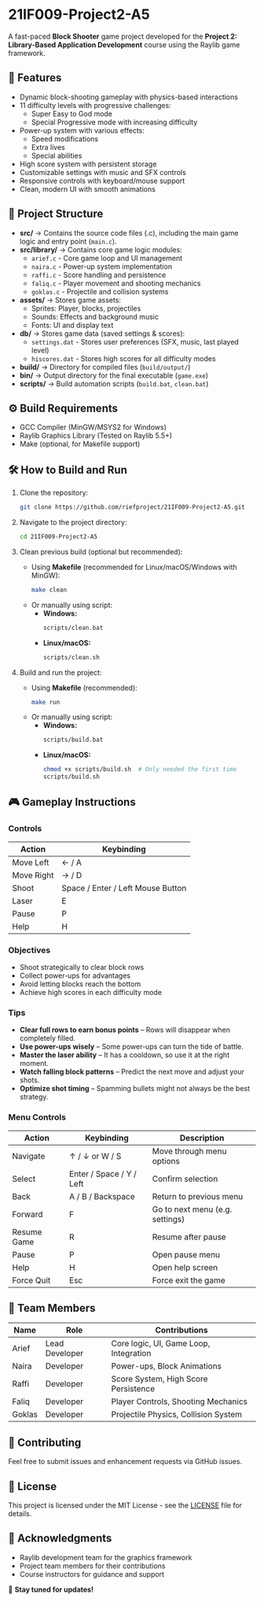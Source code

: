 # 21IF009-Project2-A5

A fast-paced **Block Shooter** game project developed for the **Project 2: Library-Based Application Development** course using the Raylib game framework.

## 📌 Features

-   Dynamic block-shooting gameplay with physics-based interactions
-   11 difficulty levels with progressive challenges:
    -   Super Easy to God mode
    -   Special Progressive mode with increasing difficulty
-   Power-up system with various effects:
    -   Speed modifications
    -   Extra lives
    -   Special abilities
-   High score system with persistent storage
-   Customizable settings with music and SFX controls
-   Responsive controls with keyboard/mouse support
-   Clean, modern UI with smooth animations

## 📂 Project Structure

-   **src/** → Contains the source code files (.c), including the main game logic and entry point (`main.c`).
-   **src/library/** → Contains core game logic modules:
    -   `arief.c` - Core game loop and UI management
    -   `naira.c` - Power-up system implementation
    -   `raffi.c` - Score handling and persistence
    -   `faliq.c` - Player movement and shooting mechanics
    -   `goklas.c` - Projectile and collision systems
-   **assets/** → Stores game assets:
    -   Sprites: Player, blocks, projectiles
    -   Sounds: Effects and background music
    -   Fonts: UI and display text
-   **db/** → Stores game data (saved settings & scores):
    -   `settings.dat` - Stores user preferences (SFX, music, last played level)
    -   `hiscores.dat` - Stores high scores for all difficulty modes
-   **build/** → Directory for compiled files (`build/output/`)
-   **bin/** → Output directory for the final executable (`game.exe`)
-   **scripts/** → Build automation scripts (`build.bat`, `clean.bat`)

## ⚙️ Build Requirements

-   GCC Compiler (MinGW/MSYS2 for Windows)
-   Raylib Graphics Library (Tested on Raylib 5.5+)
-   Make (optional, for Makefile support)

## 🛠️ How to Build and Run

1. Clone the repository:
    ```bash
    git clone https://github.com/riefproject/21IF009-Project2-A5.git
    ```
2. Navigate to the project directory:

    ```bash
    cd 21IF009-Project2-A5
    ```

3. Clean previous build (optional but recommended):

    - Using **Makefile** (recommended for Linux/macOS/Windows with MinGW):
        ```bash
        make clean
        ```
    - Or manually using script:
        - **Windows:**
            ```sh
            scripts/clean.bat
            ```
        - **Linux/macOS:**
            ```sh
            scripts/clean.sh
            ```

4. Build and run the project:
    - Using **Makefile** (recommended):
        ```bash
        make run
        ```
    - Or manually using script:
        - **Windows:**
            ```sh
            scripts/build.bat
            ```
        - **Linux/macOS:**
            ```sh
            chmod +x scripts/build.sh  # Only needed the first time
            scripts/build.sh
            ```

## 🎮 Gameplay Instructions

### Controls

| Action     | Keybinding                        |
| ---------- | --------------------------------- |
| Move Left  | ← / A                             |
| Move Right | → / D                             |
| Shoot      | Space / Enter / Left Mouse Button |
| Laser      | E                                 |
| Pause      | P                                 |
| Help       | H                                 |

### Objectives

-   Shoot strategically to clear block rows
-   Collect power-ups for advantages
-   Avoid letting blocks reach the bottom
-   Achieve high scores in each difficulty mode

### Tips

-   **Clear full rows to earn bonus points** – Rows will disappear when completely filled.
-   **Use power-ups wisely** – Some power-ups can turn the tide of battle.
-   **Master the laser ability** – It has a cooldown, so use it at the right moment.
-   **Watch falling block patterns** – Predict the next move and adjust your shots.
-   **Optimize shot timing** – Spamming bullets might not always be the best strategy.

### Menu Controls

| Action      | Keybinding               | Description                     |
| ----------- | ------------------------ | ------------------------------- |
| Navigate    | ↑ / ↓ or W / S           | Move through menu options       |
| Select      | Enter / Space / Y / Left | Confirm selection               |
| Back        | A / B / Backspace        | Return to previous menu         |
| Forward     | F                        | Go to next menu (e.g. settings) |
| Resume Game | R                        | Resume after pause              |
| Pause       | P                        | Open pause menu                 |
| Help        | H                        | Open help screen                |
| Force Quit  | Esc                      | Force exit the game             |

## 📝 Team Members

| Name   | Role           | Contributions                          |
| ------ | -------------- | -------------------------------------- |
| Arief  | Lead Developer | Core logic, UI, Game Loop, Integration |
| Naira  | Developer      | Power-ups, Block Animations            |
| Raffi  | Developer      | Score System, High Score Persistence   |
| Faliq  | Developer      | Player Controls, Shooting Mechanics    |
| Goklas | Developer      | Projectile Physics, Collision System   |

## 🤝 Contributing

Feel free to submit issues and enhancement requests via GitHub issues.

## 📄 License

This project is licensed under the MIT License - see the [LICENSE](LICENSE) file for details.

## 🙏 Acknowledgments

-   Raylib development team for the graphics framework
-   Project team members for their contributions
-   Course instructors for guidance and support

🚀 **Stay tuned for updates!**
